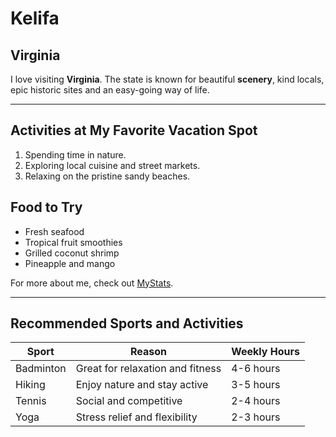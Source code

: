 
 # Kelifa

## Virginia

I love visiting **Virginia**. The state is known for beautiful **scenery**, kind locals, epic historic sites and an easy-going way of life.


---

## Activities at My Favorite Vacation Spot

   1. Spending time in nature.
   2. Exploring local cuisine and street markets.
   3. Relaxing on the pristine sandy beaches.

## Food to Try

   - Fresh seafood 
   - Tropical fruit smoothies
   -  Grilled coconut shrimp
   - Pineapple and mango 

For more about me, check out [MyStats](MyStats.md).

---

## Recommended Sports and Activities

| Sport            | Reason                                | Weekly Hours |
| ---------------- | ------------------------------------- | ------------ |
| Badminton        | Great for relaxation and fitness      | 4-6 hours    |
| Hiking           | Enjoy nature and stay active          | 3-5 hours    |
| Tennis           | Social and competitive                | 2-4 hours    |
| Yoga             | Stress relief and flexibility         | 2-3 hours    |
